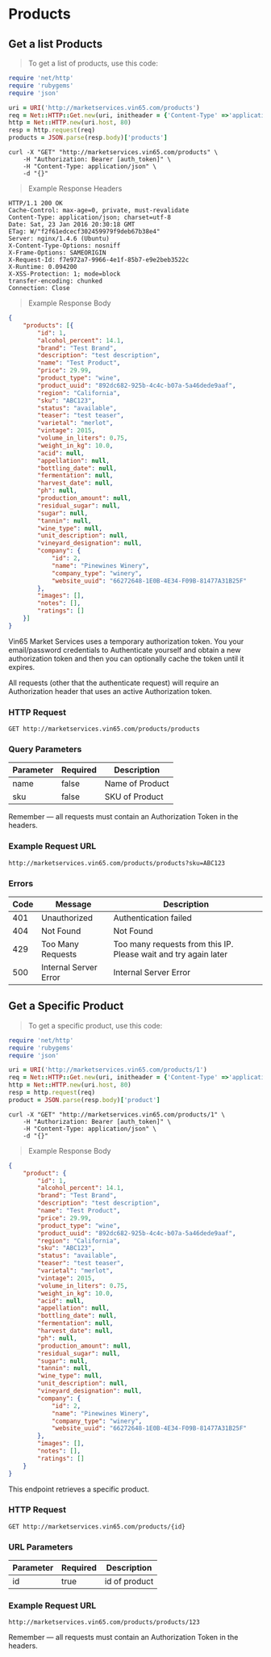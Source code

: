 # Products

## Get a list Products

> To get a list of products, use this code:

```ruby
require 'net/http'
require 'rubygems'
require 'json'

uri = URI('http://marketservices.vin65.com/products')
req = Net::HTTP::Get.new(uri, initheader = {'Content-Type' =>'application/json', 'Authorization' => "Bearer [auth_token]"})
http = Net::HTTP.new(uri.host, 80)
resp = http.request(req)
products = JSON.parse(resp.body)['products']
```

```shell
curl -X "GET" "http://marketservices.vin65.com/products" \
	-H "Authorization: Bearer [auth_token]" \
	-H "Content-Type: application/json" \
	-d "{}"
```


> Example Response Headers

```headers
HTTP/1.1 200 OK
Cache-Control: max-age=0, private, must-revalidate
Content-Type: application/json; charset=utf-8
Date: Sat, 23 Jan 2016 20:30:18 GMT
ETag: W/"f2f61edcecf302459979f9deb67b38e4"
Server: nginx/1.4.6 (Ubuntu)
X-Content-Type-Options: nosniff
X-Frame-Options: SAMEORIGIN
X-Request-Id: f7e972a7-9966-4e1f-85b7-e9e2beb3522c
X-Runtime: 0.094200
X-XSS-Protection: 1; mode=block
transfer-encoding: chunked
Connection: Close
```

> Example Response Body

```json
{
	"products": [{
		"id": 1,
		"alcohol_percent": 14.1,
		"brand": "Test Brand",
		"description": "test description",
		"name": "Test Product",
		"price": 29.99,
		"product_type": "wine",
		"product_uuid": "892dc682-925b-4c4c-b07a-5a46dede9aaf",
		"region": "California",
		"sku": "ABC123",
		"status": "available",
		"teaser": "test teaser",
		"varietal": "merlot",
		"vintage": 2015,
		"volume_in_liters": 0.75,
		"weight_in_kg": 10.0,
		"acid": null,
		"appellation": null,
		"bottling_date": null,
		"fermentation": null,
		"harvest_date": null,
		"ph": null,
		"production_amount": null,
		"residual_sugar": null,
		"sugar": null,
		"tannin": null,
		"wine_type": null,
		"unit_description": null,
		"vineyard_designation": null,
		"company": {
			"id": 2,
			"name": "Pinewines Winery",
			"company_type": "winery",
			"website_uuid": "66272648-1E0B-4E34-F09B-81477A31B25F"
		},
		"images": [],
		"notes": [],
		"ratings": []
	}]
}
```

Vin65 Market Services uses a temporary authorization token. You your email/password credentials to Authenticate yourself and obtain a new authorization token and then you can optionally cache the token until it expires.

All requests (other that the authenticate request) will require an Authorization header that uses an active Authorization token.

### HTTP Request

`GET http://marketservices.vin65.com/products/products`

### Query Parameters

Parameter | Required | Description
--------- | -------- | -----------
name      | false    | Name of Product
sku       | false    | SKU of Product

<aside class="success">
Remember — all requests must contain an Authorization Token in the headers.
</aside>

### Example Request URL
`http://marketservices.vin65.com/products/products?sku=ABC123`

### Errors
Code | Message               | Description
---- | --------------------- | -----------
401  | Unauthorized          | Authentication failed
404  | Not Found             | Not Found
429  | Too Many Requests     | Too many requests from this IP. Please wait and try again later
500  | Internal Server Error | Internal Server Error


## Get a Specific Product

> To get a specific product, use this code:

```ruby
require 'net/http'
require 'rubygems'
require 'json'

uri = URI('http://marketservices.vin65.com/products/1')
req = Net::HTTP::Get.new(uri, initheader = {'Content-Type' =>'application/json', 'Authorization' => "Bearer [auth_token]"})
http = Net::HTTP.new(uri.host, 80)
resp = http.request(req)
product = JSON.parse(resp.body)['product']
```

```shell
curl -X "GET" "http://marketservices.vin65.com/products/1" \
	-H "Authorization: Bearer [auth_token]" \
	-H "Content-Type: application/json" \
	-d "{}"
```

> Example Response Body

```json
{
	"product": {
		"id": 1,
		"alcohol_percent": 14.1,
		"brand": "Test Brand",
		"description": "test description",
		"name": "Test Product",
		"price": 29.99,
		"product_type": "wine",
		"product_uuid": "892dc682-925b-4c4c-b07a-5a46dede9aaf",
		"region": "California",
		"sku": "ABC123",
		"status": "available",
		"teaser": "test teaser",
		"varietal": "merlot",
		"vintage": 2015,
		"volume_in_liters": 0.75,
		"weight_in_kg": 10.0,
		"acid": null,
		"appellation": null,
		"bottling_date": null,
		"fermentation": null,
		"harvest_date": null,
		"ph": null,
		"production_amount": null,
		"residual_sugar": null,
		"sugar": null,
		"tannin": null,
		"wine_type": null,
		"unit_description": null,
		"vineyard_designation": null,
		"company": {
			"id": 2,
			"name": "Pinewines Winery",
			"company_type": "winery",
			"website_uuid": "66272648-1E0B-4E34-F09B-81477A31B25F"
		},
		"images": [],
		"notes": [],
		"ratings": []
	}
}
```

This endpoint retrieves a specific product.

### HTTP Request

`GET http://marketservices.vin65.com/products/{id}`

### URL Parameters

Parameter | Required | Description
--------- | -------- | -----------
id        | true     | id of product

### Example Request URL
`http://marketservices.vin65.com/products/products/123`

<aside class="success">
Remember — all requests must contain an Authorization Token in the headers.
</aside>
